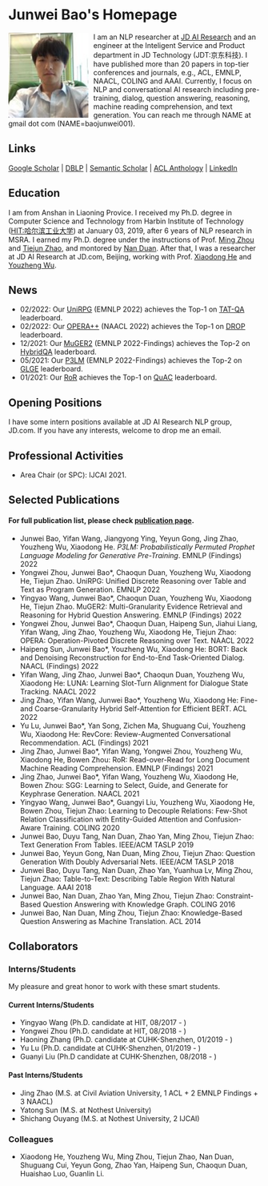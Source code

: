 # Junwei Bao's Homepage

<img align="left" src="citations.jpg" width=160 height=170 alt="a photo" style="padding-right:10px">

I am an NLP researcher at [JD AI Research](jdai.md) and an engineer at the Inteligent Service and Product department in JD Technology (JDT:京东科技). I have published more than 20 papers in top-tier conferences and journals, e.g., ACL, EMNLP, NAACL, COLING and AAAI. Currently, I focus on NLP and conversational AI research including pre-training, dialog, question answering, reasoning, machine reading comprehension, and text generation. You can reach me through NAME at gmail dot com (NAME=baojunwei001).




## Links
[Google Scholar](https://scholar.google.com/citations?hl=en&user=hcRREnsAAAAJ) | [DBLP](https://dblp.org/pid/221/1287-1.html) | [Semantic Scholar](https://www.semanticscholar.org/author/Junwei-Bao/3299718?sort=total-citations) | [ACL Anthology](https://aclanthology.org/people/junwei-bao) | [LinkedIn](https://www.linkedin.cn/incareer/in/junwei-bao-b2883386)

## Education

I am from Anshan in Liaoning Provice. I received my Ph.D. degree in Computer Science and Technology from Harbin Institute of Technology ([HIT:哈尔滨工业大学](http://www.hit.edu.cn/)) at January 03, 2019, after 6 years of NLP research in MSRA. I earned my Ph.D. degree under the instructions of Prof. [Ming Zhou](https://scholar.google.co.jp/citations?user=a0w5c0gAAAAJ&hl=en) and [Tiejun Zhao](https://baike.baidu.com/item/%E8%B5%B5%E9%93%81%E5%86%9B/7533734), and montored by [Nan Duan](https://nanduan.github.io/). After that, I was a researcher at JD AI Research at JD.com, Beijing, working with Prof. [Xiaodong He](https://scholar.google.com/citations?user=W5WbqgoAAAAJ&hl=en) and [Youzheng Wu](https://sites.google.com/site/erzhengcn/). 

## News
- 02/2022: Our [UniRPG]() (EMNLP 2022) achieves the Top-1 on [TAT-QA](https://nextplusplus.github.io/TAT-QA/) leaderboard.
- 02/2022: Our [OPERA++](https://aclanthology.org/2022.naacl-main.119.pdf) (NAACL 2022) achieves the Top-1 on [DROP](https://leaderboard.allenai.org/drop/submissions/public) leaderboard.
- 12/2021: Our [MuGER2]() (EMNLP 2022-Findings) achieves the Top-2 on [HybridQA](https://competitions.codalab.org/competitions/24420#results) leaderboard.
- 05/2021: Our [P3LM]() (EMNLP 2022-Findings) achieves the Top-2 on [GLGE](https://microsoft.github.io/glge/) leaderboard.
- 01/2021: Our [RoR](https://aclanthology.org/2021.findings-emnlp.160.pdf) achieves the Top-1 on [QuAC](https://quac.ai/) leaderboard.


## Opening Positions
I have some intern positions available at JD AI Research NLP group, JD.com. If you have any interests, welcome to drop me an email. 

## Professional Activities
- Area Chair (or SPC): IJCAI 2021. 

## Selected Publications
#### For full publication list, please check [publication page](publications.md).
- Junwei Bao, Yifan Wang, Jiangyong Ying, Yeyun Gong, Jing Zhao, Youzheng Wu, Xiaodong He. *P3LM: Probabilistically Permuted Prophet Language Modeling for Generative Pre-Training*. EMNLP (Findings) 2022
- Yongwei Zhou, Junwei Bao*, Chaoqun Duan, Youzheng Wu, Xiaodong He, Tiejun Zhao. UniRPG: Unified Discrete Reasoning over Table and Text as Program Generation. EMNLP 2022
- Yingyao Wang, Junwei Bao*, Chaoqun Duan, Youzheng Wu, Xiaodong He, Tiejun Zhao. MuGER2: Multi-Granularity Evidence Retrieval and Reasoning for Hybrid Question Answering. EMNLP (Findings) 2022
- Yongwei Zhou, Junwei Bao*, Chaoqun Duan, Haipeng Sun, Jiahui Liang, Yifan Wang, Jing Zhao, Youzheng Wu, Xiaodong He, Tiejun Zhao: OPERA: Operation-Pivoted Discrete Reasoning over Text. NAACL 2022
- Haipeng Sun, Junwei Bao*, Youzheng Wu, Xiaodong He: BORT: Back and Denoising Reconstruction for End-to-End Task-Oriented Dialog. NAACL (Findings) 2022
- Yifan Wang, Jing Zhao, Junwei Bao*, Chaoqun Duan, Youzheng Wu, Xiaodong He: LUNA: Learning Slot-Turn Alignment for Dialogue State Tracking. NAACL 2022
- Jing Zhao, Yifan Wang, Junwei Bao*, Youzheng Wu, Xiaodong He: Fine- and Coarse-Granularity Hybrid Self-Attention for Efficient BERT. ACL 2022
- Yu Lu, Junwei Bao*, Yan Song, Zichen Ma, Shuguang Cui, Youzheng Wu, Xiaodong He: RevCore: Review-Augmented Conversational Recommendation. ACL (Findings) 2021
- Jing Zhao, Junwei Bao*, Yifan Wang, Yongwei Zhou, Youzheng Wu, Xiaodong He, Bowen Zhou: RoR: Read-over-Read for Long Document Machine Reading Comprehension. EMNLP (Findings) 2021
- Jing Zhao, Junwei Bao*, Yifan Wang, Youzheng Wu, Xiaodong He, Bowen Zhou: SGG: Learning to Select, Guide, and Generate for Keyphrase Generation. NAACL 2021
- Yingyao Wang, Junwei Bao*, Guangyi Liu, Youzheng Wu, Xiaodong He, Bowen Zhou, Tiejun Zhao: Learning to Decouple Relations: Few-Shot Relation Classification with Entity-Guided Attention and Confusion-Aware Training. COLING 2020
- Junwei Bao, Duyu Tang, Nan Duan, Zhao Yan, Ming Zhou, Tiejun Zhao: Text Generation From Tables. IEEE/ACM TASLP 2019
- Junwei Bao, Yeyun Gong, Nan Duan, Ming Zhou, Tiejun Zhao: Question Generation With Doubly Adversarial Nets. IEEE/ACM TASLP 2018
- Junwei Bao, Duyu Tang, Nan Duan, Zhao Yan, Yuanhua Lv, Ming Zhou, Tiejun Zhao: Table-to-Text: Describing Table Region With Natural Language. AAAI 2018
- Junwei Bao, Nan Duan, Zhao Yan, Ming Zhou, Tiejun Zhao: Constraint-Based Question Answering with Knowledge Graph. COLING 2016
- Junwei Bao, Nan Duan, Ming Zhou, Tiejun Zhao: Knowledge-Based Question Answering as Machine Translation. ACL 2014

## Collaborators

### Interns/Students
My pleasure and great honor to work with these smart students.

#### Current Interns/Students
- Yingyao Wang (Ph.D. candidate at HIT, 08/2017 - )
- Yongwei Zhou (Ph.D. candidate at HIT, 08/2018 - )
- Haoning Zhang (Ph.D. candidate at CUHK-Shenzhen, 01/2019 - )
- Yu Lu (Ph.D. candidate at CUHK-Shenzhen, 01/2019 - )
- Guanyi Liu (Ph.D candidate at CUHK-Shenzhen, 08/2018 - )

#### Past Interns/Students
- Jing Zhao (M.S. at Civil Aviation University, 1 ACL + 2 EMNLP Findings + 3 NAACL)
- Yatong Sun (M.S. at Nothest University)
- Shichang Ouyang (M.S. at Nothest University, 2 IJCAI)

### Colleagues 
- Xiaodong He, Youzheng Wu, Ming Zhou, Tiejun Zhao, Nan Duan, Shuguang Cui, Yeyun Gong, Zhao Yan, Haipeng Sun, Chaoqun Duan, Huaishao Luo, Guanlin Li.

